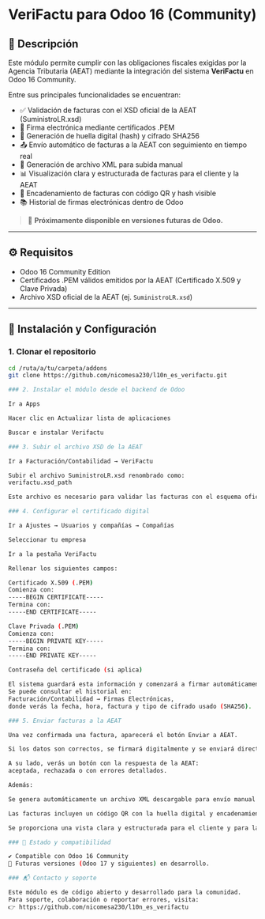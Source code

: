# VeriFactu para Odoo 16 (Community)

## 📄 Descripción

Este módulo permite cumplir con las obligaciones fiscales exigidas por la Agencia Tributaria (AEAT) mediante la integración del sistema **VeriFactu** en Odoo 16 Community.

Entre sus principales funcionalidades se encuentran:

- ✅ Validación de facturas con el XSD oficial de la AEAT (SuministroLR.xsd)
- 🔐 Firma electrónica mediante certificados .PEM
- 🔎 Generación de huella digital (hash) y cifrado SHA256
- 📤 Envío automático de facturas a la AEAT con seguimiento en tiempo real
- 📄 Generación de archivo XML para subida manual
- 📊 Visualización clara y estructurada de facturas para el cliente y la AEAT
- 📎 Encadenamiento de facturas con código QR y hash visible
- 📚 Historial de firmas electrónicas dentro de Odoo

> 🔧 **Próximamente disponible en versiones futuras de Odoo.**

---

## ⚙️ Requisitos

- Odoo 16 Community Edition  
- Certificados .PEM válidos emitidos por la AEAT (Certificado X.509 y Clave Privada)
- Archivo XSD oficial de la AEAT (ej. `SuministroLR.xsd`)

---

## 🚀 Instalación y Configuración

### 1. Clonar el repositorio

```bash
cd /ruta/a/tu/carpeta/addons
git clone https://github.com/nicomesa230/l10n_es_verifactu.git

### 2. Instalar el módulo desde el backend de Odoo

Ir a Apps

Hacer clic en Actualizar lista de aplicaciones

Buscar e instalar Verifactu

### 3. Subir el archivo XSD de la AEAT

Ir a Facturación/Contabilidad → VeriFactu

Subir el archivo SuministroLR.xsd renombrado como:
verifactu.xsd_path

Este archivo es necesario para validar las facturas con el esquema oficial de la AEAT.

### 4. Configurar el certificado digital

Ir a Ajustes → Usuarios y compañías → Compañías

Seleccionar tu empresa

Ir a la pestaña VeriFactu

Rellenar los siguientes campos:

Certificado X.509 (.PEM)
Comienza con:
-----BEGIN CERTIFICATE-----
Termina con:
-----END CERTIFICATE-----

Clave Privada (.PEM)
Comienza con:
-----BEGIN PRIVATE KEY-----
Termina con:
-----END PRIVATE KEY-----

Contraseña del certificado (si aplica)

El sistema guardará esta información y comenzará a firmar automáticamente las facturas.
Se puede consultar el historial en:
Facturación/Contabilidad → Firmas Electrónicas,
donde verás la fecha, hora, factura y tipo de cifrado usado (SHA256).

### 5. Enviar facturas a la AEAT

Una vez confirmada una factura, aparecerá el botón Enviar a AEAT.

Si los datos son correctos, se firmará digitalmente y se enviará directamente a la AEAT.

A su lado, verás un botón con la respuesta de la AEAT:
aceptada, rechazada o con errores detallados.

Además:

Se genera automáticamente un archivo XML descargable para envío manual si se desea.

Las facturas incluyen un código QR con la huella digital y encadenamiento entre facturas.

Se proporciona una vista clara y estructurada para el cliente y para la inspección fiscal.

### 🧩 Estado y compatibilidad

✔️ Compatible con Odoo 16 Community
🚧 Futuras versiones (Odoo 17 y siguientes) en desarrollo.

### 📬 Contacto y soporte

Este módulo es de código abierto y desarrollado para la comunidad.
Para soporte, colaboración o reportar errores, visita:
👉 https://github.com/nicomesa230/l10n_es_verifactu